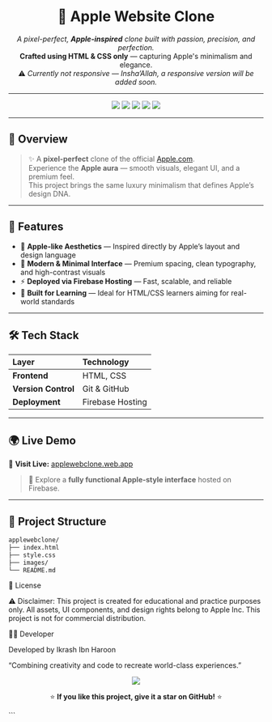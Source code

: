 <!-- 💠 APPLE PRO GRADIENT EDITION README 💠 -->

<h1 align="center">🍏 Apple Website Clone</h1>

<p align="center">
  <i>A pixel-perfect, <b>Apple-inspired</b> clone built with passion, precision, and perfection.</i><br>
  <b>Crafted using HTML & CSS only</b> — capturing Apple's minimalism and elegance.<br>
  ⚠️ <i>Currently not responsive — Insha’Allah, a responsive version will be added soon.</i>
</p>

---

<p align="center">
  <img src="https://img.shields.io/badge/HTML-5-000000?style=for-the-badge&logo=html5&logoColor=E34F26&labelColor=1c1c1c">
  <img src="https://img.shields.io/badge/CSS-3-000000?style=for-the-badge&logo=css3&logoColor=1572B6&labelColor=1c1c1c">
  <img src="https://img.shields.io/badge/Firebase-Hosting-000000?style=for-the-badge&logo=firebase&logoColor=FFCA28&labelColor=1c1c1c">
  <img src="https://img.shields.io/badge/Status-Live-000000?style=for-the-badge&logo=apple&logoColor=white&labelColor=1c1c1c">
  <img src="https://img.shields.io/badge/License-Educational_Use-000000?style=for-the-badge&logo=openai&logoColor=white&labelColor=1c1c1c">
</p>

---

## 🌌 Overview  

> ✨ A **pixel-perfect** clone of the official [Apple.com](https://www.apple.com/).  
> Experience the **Apple aura** — smooth visuals, elegant UI, and a premium feel.  
> This project brings the same luxury minimalism that defines Apple’s design DNA.  

---

## 🚀 Features  

- 🍎 **Apple-like Aesthetics** — Inspired directly by Apple’s layout and design language  
- 🖤 **Modern & Minimal Interface** — Premium spacing, clean typography, and high-contrast visuals  
- ⚡ **Deployed via Firebase Hosting** — Fast, scalable, and reliable  
- 🧠 **Built for Learning** — Ideal for HTML/CSS learners aiming for real-world standards  

---

## 🛠️ Tech Stack  

| Layer | Technology |
| :---- | :---------- |
| **Frontend** | HTML, CSS |
| **Version Control** | Git & GitHub |
| **Deployment** | Firebase Hosting |

---

## 🌍 Live Demo  

🔗 **Visit Live:** [applewebclone.web.app](https://applewebclone.web.app/)  
> 💫 Explore a **fully functional Apple-style interface** hosted on Firebase.

---

## 📂 Project Structure  

```bash
applewebclone/
├── index.html
├── style.css
├── images/
└── README.md
```
📜 License

⚠️ Disclaimer:
This project is created for educational and practice purposes only.
All assets, UI components, and design rights belong to Apple Inc.
This project is not for commercial distribution.

👨‍💻 Developer

Developed by Ikrash Ibn Haroon

“Combining creativity and code to recreate world-class experiences.”

<p align="center"> <img src="https://img.shields.io/badge/Made%20with-❤️%20by%20Ikrash-black?style=for-the-badge&labelColor=1c1c1c"> </p>
<p align="center"> ⭐ <b>If you like this project, give it a star on GitHub!</b> ⭐ </p> ```
